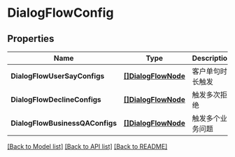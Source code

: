 # DialogFlowConfig

## Properties

Name | Type | Description | Notes
------------ | ------------- | ------------- | -------------
**DialogFlowUserSayConfigs** | [**[]DialogFlowNode**](DialogFlowNode.md) | 客户单句时长触发 | [optional] 
**DialogFlowDeclineConfigs** | [**[]DialogFlowNode**](DialogFlowNode.md) | 触发多次拒绝 | [optional] 
**DialogFlowBusinessQAConfigs** | [**[]DialogFlowNode**](DialogFlowNode.md) | 触发多个业务问题 | [optional] 

[[Back to Model list]](../README.md#documentation-for-models) [[Back to API list]](../README.md#documentation-for-api-endpoints) [[Back to README]](../README.md)


